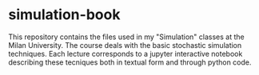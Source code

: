 # simulation-book

This repository contains the files used in my "Simulation" classes at the
Milan University. The course deals with the basic stochastic simulation
techniques. Each lecture corresponds to a jupyter interactive notebook
describing these tecniques both in textual form and through python code.

